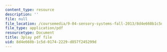 ```yaml
---
content_type: resource
description: ''
file: null
file_location: /coursemedia/9-04-sensory-systems-fall-2013/8d4e660b1c5d01742229d857f245299d_qubzQvNNaLI.pdf
file_type: application/pdf
resourcetype: Document
title: 3play pdf file
uid: 8d4e660b-1c5d-0174-2229-d857f245299d
---
```

